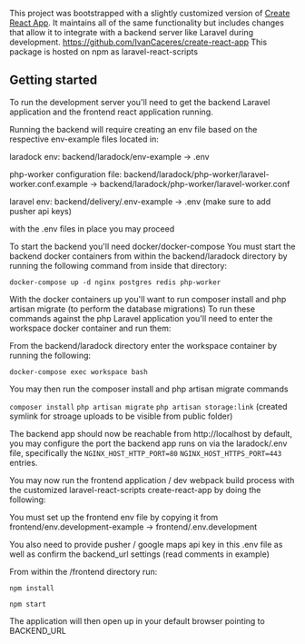 This project was bootstrapped with a slightly customized version of [Create React App](https://github.com/facebook/create-react-app).
It maintains all of the same functionality but includes changes that allow it to integrate with a backend server like Laravel during development. https://github.com/IvanCaceres/create-react-app This package is hosted on npm as laravel-react-scripts

## Getting started

To run the development server you'll need to get the backend Laravel application and the frontend react application running.

Running the backend will require creating an env file based on the respective env-example files located in:


laradock env: backend/laradock/env-example -> .env

php-worker configuration file: backend/laradock/php-worker/laravel-worker.conf.example -> backend/laradock/php-worker/laravel-worker.conf

laravel env: backend/delivery/.env-example -> .env (make sure to add pusher api keys)




with the .env files in place you may proceed

To start the backend you'll need docker/docker-compose
You must start the backend docker containers from within the backend/laradock directory by running the following command from inside that directory:

`docker-compose up -d nginx postgres redis php-worker`

With the docker containers up you'll want to run composer install and php artisan migrate (to perform the database migrations)
To run these commands against the php Laravel application you'll need to enter the workspace docker container and run them:

From the backend/laradock directory enter the workspace container by running the following:

`docker-compose exec workspace bash`

You may then run the composer install and php artisan migrate commands

`composer install`
`php artisan migrate`
`php artisan storage:link` (created symlink for stroage uploads to be visible from public folder)

The backend app should now be reachable from http://localhost by default, you may configure the port the backend app runs on via the laradock/.env file, specifically the `NGINX_HOST_HTTP_PORT=80` `NGINX_HOST_HTTPS_PORT=443` entries.


You may now run the frontend application / dev webpack build process with the customized laravel-react-scripts create-react-app by doing the following:

You must set up the frontend env file by copying it from frontend/env.development-example -> frontend/.env.development

You also need to provide pusher / google maps api key in this .env file as well as confirm the backend_url settings (read comments in example)

From within the /frontend directory run:

`npm install`

`npm start`

The application will then open up in your default browser pointing to BACKEND_URL




